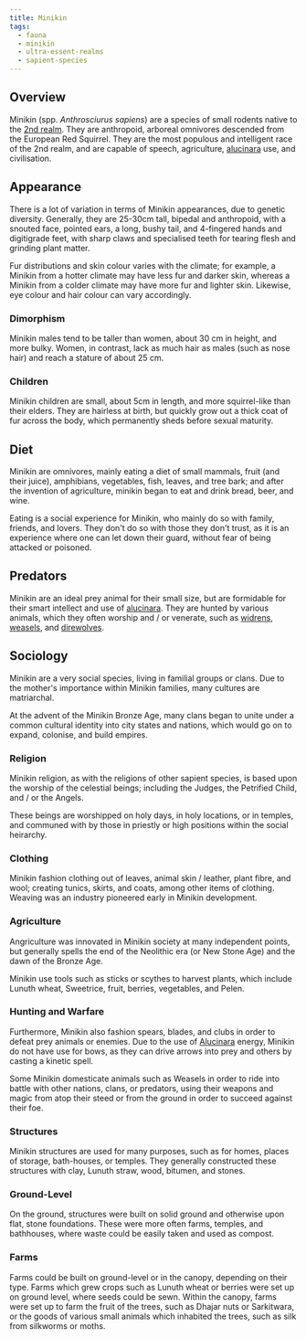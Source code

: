 ```yaml
---
title: Minikin
tags:
  - fauna
  - minikin
  - ultra-essent-realms
  - sapient-species
---
```

## Overview
Minikin (spp. *Anthrosciurus sapiens*) are a species of small rodents native to the [2nd realm](lore/2nd-realm.md). They are anthropoid, arboreal omnivores descended from the European Red Squirrel. They are the most populous and intelligent race of the 2nd realm, and are capable of speech, agriculture, [alucinara](cosmology/alucinara.md) use, and civilisation.
## Appearance
There is a lot of variation in terms of Minikin appearances, due to genetic diversity. Generally, they are 25-30cm tall, bipedal and anthropoid, with a snouted face, pointed ears, a long, bushy tail, and 4-fingered hands and digitigrade feet, with sharp claws and specialised teeth for tearing flesh and grinding plant matter.

Fur distributions and skin colour varies with the climate; for example, a Minikin from a hotter climate may have less fur and darker skin, whereas a Minikin from a colder climate may have more fur and lighter skin. Likewise, eye colour and hair colour can vary accordingly.
### Dimorphism
Minikin males tend to be taller than women, about 30 cm in height, and more bulky. Women, in contrast, lack as much hair as males (such as nose hair) and reach a stature of about 25 cm.
### Children
Minikin children are small, about 5cm in length, and more squirrel-like than their elders. They are hairless at birth, but quickly grow out a thick coat of fur across the body, which permanently sheds before sexual maturity.
## Diet
Minikin are omnivores, mainly eating a diet of small mammals, fruit (and their juice), amphibians, vegetables, fish, leaves, and tree bark; and after the invention of agriculture, minikin began to eat and drink bread, beer, and wine.

Eating is a social experience for Minikin, who mainly do so with family, friends, and lovers. They don't do so with those they don't trust, as it is an experience where one can let down their guard, without fear of being attacked or poisoned.
## Predators
Minikin are an ideal prey animal for their small size, but are formidable for their smart intellect and use of [alucinara](cosmology/alucinara.md). They are hunted by various animals, which they often worship and / or venerate, such as [widrens](fauna/widrens.md), [weasels](fauna/weasels.md), and [direwolves](private/trash/fauna/direwolves.md).
## Sociology
Minikin are a very social species, living in familial groups or clans. Due to the mother's importance within Minikin families, many cultures are matriarchal.

At the advent of the Minikin Bronze Age, many clans began to unite under a common cultural identity into city states and nations, which would go on to expand, colonise, and build empires.
### Religion
Minikin religion, as with the religions of other sapient species, is based upon the worship of the celestial beings; including the Judges, the Petrified Child, and / or the Angels.

These beings are worshipped on holy days, in holy locations, or in temples, and communed with by those in priestly or high positions within the social heirarchy.
### Clothing
Minikin fashion clothing out of leaves, animal skin / leather, plant fibre, and wool; creating tunics, skirts, and coats, among other items of clothing. Weaving was an industry pioneered early in Minikin development.
### Agriculture
Angriculture was innovated in Minikin society at many independent points, but generally spells the end of the Neolithic era (or New Stone Age) and the dawn of the Bronze Age.

Minikin use tools such as sticks or scythes to harvest plants, which include Lunuth wheat, Sweetrice, fruit, berries, vegetables, and Pelen.
### Hunting and Warfare
Furthermore, Minikin also fashion spears, blades, and clubs in order to defeat prey animals or enemies. Due to the use of [Alucinara](cosmology/alucinara.md) energy, Minikin do not have use for bows, as they can drive arrows into prey and others by casting a kinetic spell.

Some Minikin domesticate animals such as Weasels in order to ride into battle with other nations, clans, or predators, using their weapons and magic from atop their steed or from the ground in order to succeed against their foe.
### Structures
Minikin structures are used for many purposes, such as for homes, places of storage, bath-houses, or temples. They generally constructed these structures with clay, Lunuth straw, wood, bitumen, and stones.
### Ground-Level
On the ground, structures were built on solid ground and otherwise upon flat, stone foundations. These were more often farms, temples, and bathhouses, where waste could be easily taken and used as compost.
### Farms
Farms could be built on ground-level or in the canopy, depending on their type. Farms which grew crops such as Lunuth wheat or berries were set up on ground level, where seeds could be sewn. Within the canopy, farms were set up to farm the fruit of the trees, such as Dhajar nuts or Sarkitwara, or the goods of various small animals which inhabited the trees, such as silk from silkworms or moths.